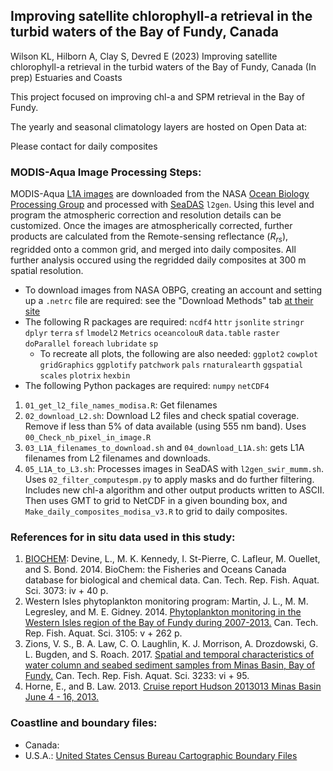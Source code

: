 ## Improving satellite chlorophyll-a retrieval in the turbid waters of the Bay of Fundy, Canada

Wilson KL, Hilborn A, Clay S, Devred E (2023) Improving satellite chlorophyll-a retrieval in the turbid waters of the Bay of Fundy, Canada (In prep) Estuaries and Coasts

This project focused on improving chl-a and SPM retrieval in the Bay of Fundy.

The yearly and seasonal climatology layers are hosted on Open Data at:

Please contact for daily composites

### MODIS-Aqua Image Processing Steps:

MODIS-Aqua [L1A images](https://oceancolor.gsfc.nasa.gov/resources/docs/product-levels/) are downloaded from the NASA [Ocean Biology Processing Group](https://oceancolor.gsfc.nasa.gov/) and processed with [SeaDAS](https://seadas.gsfc.nasa.gov/) `l2gen`. Using this level and program the atmospheric correction and resolution details can be customized. Once the images are atmospherically corrected, further products are calculated from the Remote-sensing reflectance (*R<sub>rs</sub>*), regridded onto a common grid, and merged into daily composites. All further analysis occured using the regridded daily composites at 300 m spatial resolution.

* To download images from NASA OBPG, creating an account and setting up a `.netrc` file are required: see the "Download Methods" tab [at their site](https://oceancolor.gsfc.nasa.gov/data/download_methods/)
* The following R packages are required: `ncdf4` `httr` `jsonlite` `stringr` `dplyr` `terra` `sf` `lmodel2` `Metrics` `oceancolouR` `data.table` `raster` `doParallel` `foreach` `lubridate` `sp`
  * To recreate all plots, the following are also needed: `ggplot2` `cowplot` `gridGraphics` `ggplotify` `patchwork` `pals` `rnaturalearth` `ggspatial` `scales` `plotrix` `hexbin`
* The following Python packages are required: `numpy` `netCDF4`

1. `01_get_l2_file_names_modisa.R`: Get filenames
2. `02_download_L2.sh`: Download L2 files and check spatial coverage. Remove if less than 5% of data available (using 555 nm band). Uses `00_Check_nb_pixel_in_image.R`
3. `03_L1A_filenames_to_download.sh` and `04_download_L1A.sh`: gets L1A filenames from L2 filenames and downloads.
4. `05_L1A_to_L3.sh`: Processes images in SeaDAS with `l2gen_swir_mumm.sh`. Uses `02_filter_computespm.py` to apply masks and do further filtering. Includes new chl-a algorithm and other output products written to ASCII. Then uses GMT to grid to NetCDF in a given bounding box, and `Make_daily_composites_modisa_v3.R` to grid to daily composites.


### References for in situ data used in this study:

1. [BIOCHEM](https://www.dfo-mpo.gc.ca/science/data-donnees/biochem/index-eng.html): Devine, L., M. K. Kennedy, I. St-Pierre, C. Lafleur, M. Ouellet, and S. Bond. 2014. BioChem: the Fisheries and Oceans Canada database for biological and chemical data. Can. Tech. Rep. Fish. Aquat. Sci. 3073: iv + 40 p.
2. Western Isles phytoplankton monitoring program: Martin, J. L., M. M. Legresley, and M. E. Gidney. 2014. [Phytoplankton monitoring in the Western Isles region of the Bay of Fundy during 2007-2013.](https://publications.gc.ca/collections/collection_2014/mpo-dfo/Fs97-6-3105-eng.pdf) Can. Tech. Rep. Fish. Aquat. Sci. 3105: v + 262 p.
3. Zions, V. S., B. A. Law, C. O. Laughlin, K. J. Morrison, A. Drozdowski, G. L. Bugden, and S. Roach. 2017. [Spatial and temporal characteristics of water column and seabed sediment samples from Minas Basin, Bay of Fundy.](https://publications.gc.ca/collections/collection_2018/mpo-dfo/Fs97-6-3233-eng.pdf) Can. Tech. Rep. Fish. Aquat. Sci. 3233: vi + 95.
4. Horne, E., and B. Law. 2013. [Cruise report Hudson 2013013 Minas Basin June 4 - 16, 2013.](https://fern.acadiau.ca/tl_files/sites/fern/Files%202013/Hudson%202013-013%20Crusie%20Report_BayofFundy_Final.pdf)

### Coastline and boundary files:

* Canada: 
* U.S.A.: [United States Census Bureau Cartographic Boundary Files](https://www.census.gov/geographies/mapping-files/time-series/geo/cartographic-boundary.html)
